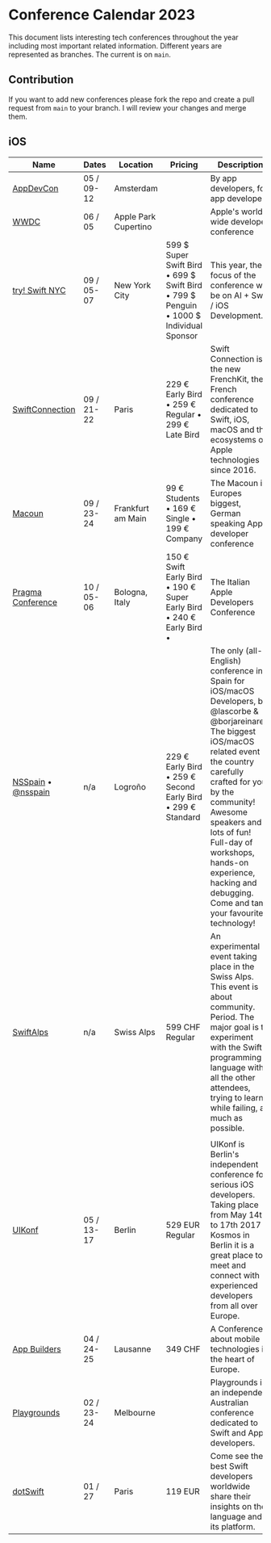 # Conference Calendar 2023

This document lists interesting tech conferences throughout the year including most important related information. Different years are represented as branches. The current is on `main`.

## Contribution

If you want to add new conferences please fork the repo and create a pull request from `main` to your branch. I will review your changes and merge them.

## iOS

| Name                                                                     | Dates      | Location             | Pricing                                                                               | Description                                                                                                                                                                                                                                                                                                                                      |
| ------------------------------------------------------------------------ | ---------- | -------------------- | ------------------------------------------------------------------------------------- | ------------------------------------------------------------------------------------------------------------------------------------------------------------------------------------------------------------------------------------------------------------------------------------------------------------------------------------------------ |
| [AppDevCon](https://appdevcon.nl)                                        | 05 / 09-12 | Amsterdam            |                                                                                       | By app developers, for app developers                                                                                                                                                                                                                                                                                                            |
| [WWDC](https://developer.apple.com/wwdc)                                 | 06 / 05    | Apple Park Cupertino |                                                                                       | Apple's world wide developer conference                                                                                                                                                                                                                                                                                                          |
| [try! Swift NYC](https://www.tryswift.co/events/2023/nyc/)               | 09 / 05-07 | New York City        | 599 $ Super Swift Bird • 699 $ Swift Bird • 799 $ Penguin • 1000 $ Individual Sponsor | This year, the focus of the conference will be on AI + Swift / iOS Development.                                                                                                                                                                                                                                                                  |
| [SwiftConnection](https://swiftconnection.io)                            | 09 / 21-22 | Paris                | 229 € Early Bird • 259 € Regular • 299 € Late Bird                                    | Swift Connection is the new FrenchKit, the French conference dedicated to Swift, iOS, macOS and the ecosystems of Apple technologies since 2016.                                                                                                                                                                                                 |
| [Macoun](https://macoun.de)                                              | 09 / 23-24 | Frankfurt am Main    | 99 € Students • 169 € Single • 199 € Company                                          | The Macoun is Europes biggest, German speaking Apple developer conference                                                                                                                                                                                                                                                                        |
| [Pragma Conference](http://www.pragmaconference.com)                     | 10 / 05-06 | Bologna, Italy       | 150 € Swift Early Bird • 190 € Super Early Bird • 240 € Early Bird •                  | The Italian Apple Developers Conference                                                                                                                                                                                                                                                                                                          |
| [NSSpain](https://nsspain.com) • [@nsspain](https://twitter.com/nsspain) | n/a        | Logroño              | 229 € Early Bird • 259 € Second Early Bird • 299 € Standard                           | The only (all-English) conference in Spain for iOS/macOS Developers, by @lascorbe & @borjareinares. The biggest iOS/macOS related event in the country carefully crafted for you by the community! Awesome speakers and lots of fun! Full-day of workshops, hands-on experience, hacking and debugging. Come and tame your favourite technology! |
| [SwiftAlps](https://www.theswiftalps.com/)                               | n/a        | Swiss Alps           | 599 CHF Regular                                                                       | An experimental event taking place in the Swiss Alps. This event is about community. Period. The major goal is to experiment with the Swift programming language with all the other attendees, trying to learn, while failing, as much as possible.                                                                                              |
|                                                                          |            |                      |                                                                                       |                                                                                                                                                                                                                                                                                                                                                  |
| [UIKonf](http://www.uikonf.com)                                          | 05 / 13-17 | Berlin               | 529 EUR Regular                                                                       | UIKonf is Berlin's independent conference for serious iOS developers. Taking place from May 14th to 17th 2017 in Kosmos in Berlin it is a great place to meet and connect with experienced developers from all over Europe.                                                                                                                      |
| [App Builders](https://www.appbuilders.ch)                               | 04 / 24-25 | Lausanne             | 349 CHF                                                                               | A Conference about mobile technologies in the heart of Europe.                                                                                                                                                                                                                                                                                   |
| [Playgrounds](http://www.playgroundscon.com)                             | 02 / 23-24 | Melbourne            |                                                                                       | Playgrounds is an independent Australian conference dedicated to Swift and Apple developers.                                                                                                                                                                                                                                                     |
| [dotSwift](https://www.dotswift.io)                                      | 01 / 27    | Paris                | 119 EUR                                                                               | Come see the best Swift developers worldwide share their insights on the language and its platform.                                                                                                                                                                                                                                              |